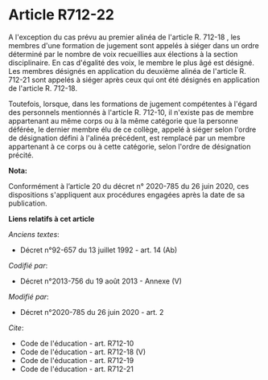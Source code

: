 # Article R712-22

A l'exception du cas prévu au premier alinéa de l'article R. 712-18 , les membres d'une formation de jugement sont appelés à
siéger dans un ordre déterminé par le nombre de voix recueillies aux élections à la section disciplinaire. En cas d'égalité
des voix, le membre le plus âgé est désigné. Les membres désignés en application du deuxième alinéa de l'article R. 712-21
sont appelés à siéger après ceux qui ont été désignés en application de l'article R. 712-18.

Toutefois, lorsque, dans les formations de jugement compétentes à l'égard des personnels mentionnés à l'article R. 712-10, il
n'existe pas de membre appartenant au même corps ou à la même catégorie que la personne déférée, le dernier membre élu de ce
collège, appelé à siéger selon l'ordre de désignation défini à l'alinéa précédent, est remplacé par un membre appartenant à
ce corps ou à cette catégorie, selon l'ordre de désignation précité.

**Nota:**

Conformément à l’article 20 du décret n° 2020-785 du 26 juin 2020, ces dispositions s'appliquent aux procédures engagées
après la date de sa publication.

**Liens relatifs à cet article**

_Anciens textes_:

  - Décret n°92-657 du 13 juillet 1992 - art. 14 (Ab)

_Codifié par_:

  - Décret n°2013-756 du 19 août 2013 -  Annexe (V)

_Modifié par_:

  - Décret n°2020-785 du 26 juin 2020 - art. 2

_Cite_:

  - Code de l'éducation - art. R712-10
  - Code de l'éducation - art. R712-18 (V)
  - Code de l'éducation - art. R712-19
  - Code de l'éducation - art. R712-21
